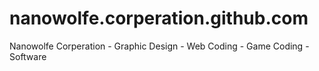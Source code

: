 # nanowolfe.corperation.github.com
Nanowolfe Corperation - Graphic Design - Web Coding - Game Coding - Software
